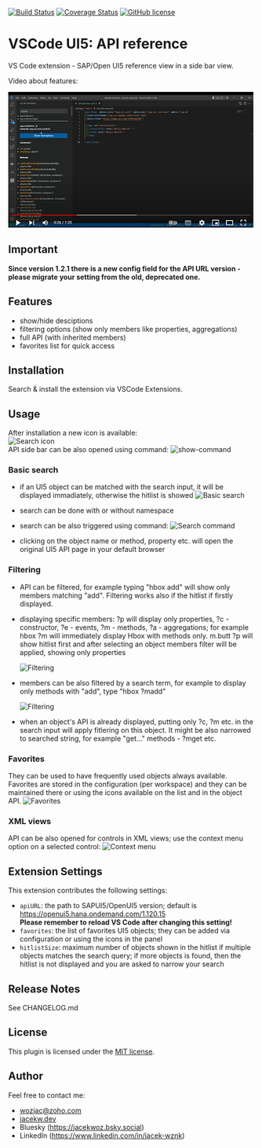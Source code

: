 [![Build Status](https://github.com/wozjac/vscode-ui5-api-reference/actions/workflows/build.yml/badge.svg)](https://github.com/wozjac/vscode-ui5-api-reference/actions/workflows/build.yml)
[![Coverage Status](https://coveralls.io/repos/github/wozjac/vscode-ui5-api-reference/badge.svg?branch=main)](https://coveralls.io/github/wozjac/vscode-ui5-api-reference?branch=main)
[![GitHub license](https://img.shields.io/github/license/wozjac/vscode-ui5-api-reference)](https://github.com/wozjac/vscode-ui5-api-reference/blob/main/LICENSE)

# VSCode UI5: API reference

VS Code extension - SAP/Open UI5 reference view in a side bar view.

Video about features:

[![Features video](assets/video.png)](https://www.youtube.com/watch?v=0-rLpBbXmEI "Features video")

## Important

**Since version 1.2.1 there is a new config field for the API URL version - please
migrate your setting from the old, deprecated one.**

## Features

- show/hide desciptions
- filtering options (show only members like properties, aggregations)
- full API (with inherited members)
- favorites list for quick access

## Installation

Search & install the extension via VSCode Extensions.

## Usage

After installation a new icon is available:  
![Search icon](https://publicrepo.vipserv.org/images/vscode-api/icon-sidebar.png)  
API side bar can be also opened using command:
![show-command](https://publicrepo.vipserv.org/images/vscode-api/show-command.png)

### Basic search

- if an UI5 object can be matched with the search input, it will be displayed immadiately,
  otherwise the hitlist is showed
  ![Basic search](https://publicrepo.vipserv.org/images/vscode-api/basic-search.gif)

- search can be done with or without namespace
- search can be also triggered using command:
  ![Search command](https://publicrepo.vipserv.org/images/vscode-api/search-command.gif)

- clicking on the object name or method, property etc. will open the original UI5 API page in your default browser

### Filtering

- API can be filtered, for example typing "hbox add" will show only members matching "add".
  Filtering works also if the hitlist if firstly displayed.
- displaying specific members: ?p will display only properties, ?c - constructor, ?e - events,
  ?m - methods, ?a - aggregations; for example hbox ?m will immediately display Hbox with
  methods only. m.butt ?p will show hitlist first and after selecting an object
  members filter will be applied, showing only properties

  ![Filtering](https://publicrepo.vipserv.org/images/vscode-api/search-members1.gif)

- members can be also filtered by a search term, for example to display only methods with "add", type "hbox ?madd"

  ![Filtering](https://publicrepo.vipserv.org/images/vscode-api/search-members2.gif)

- when an object's API is already displayed, putting only ?c, ?m etc. in the search input
  will apply fitlering on this object. It might be also narrowed to searched string, for
  example "get..." methods - ?mget etc.

### Favorites

They can be used to have frequently used objects always available. Favorites are stored in the
configuration (per workspace) and they can be maintained there or using the icons available
on the list and in the object API.
![Favorites](https://publicrepo.vipserv.org/images/vscode-api/favorites.png)

### XML views

API can be also opened for controls in XML views; use the context menu option on a selected control:
![Context menu](https://publicrepo.vipserv.org/images/vscode-api/context.gif)

## Extension Settings

This extension contributes the following settings:

- `apiURL`: the path to SAPUI5/OpenUI5 version; default is <https://openui5.hana.ondemand.com/1.120.15>  
  **Please remember to reload VS Code after changing this setting!**
- `favorites`: the list of favorites UI5 objects; they can be added via configuration or using the icons in the panel
- `hitlistSize`: maximum number of objects shown in the hitlist if multiple objects
  matches the search query; if more objects is found, then the
  hitlist is not displayed and you are asked to narrow your search

## Release Notes

See CHANGELOG.md

## License

This plugin is licensed under the [MIT license](http://opensource.org/licenses/MIT).

## Author

Feel free to contact me:

- <wozjac@zoho.com>
- [jacekw.dev](https://jacekw.dev)
- Bluesky (<https://jacekwoz.bsky.social>)
- LinkedIn (<https://www.linkedin.com/in/jacek-wznk>)
